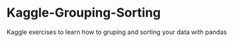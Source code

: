 # Kaggle-Grouping-Sorting
Kaggle exercises to learn how to gruping and sorting your data with pandas 
